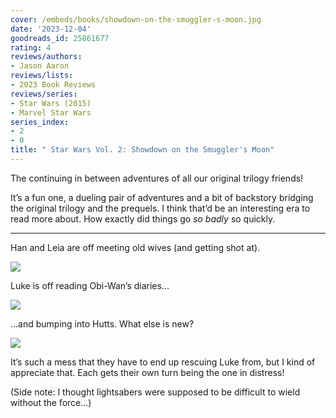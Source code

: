 ```yaml
---
cover: /embeds/books/showdown-on-the-smuggler-s-moon.jpg
date: '2023-12-04'
goodreads_id: 25861677
rating: 4
reviews/authors:
- Jason Aaron
reviews/lists:
- 2023 Book Reviews
reviews/series:
- Star Wars (2015)
- Marvel Star Wars
series_index:
- 2
- 0
title: " Star Wars Vol. 2: Showdown on the Smuggler's Moon"
---
```


The continuing in between adventures of all our original trilogy friends!

It’s a fun one, a dueling pair of adventures and a bit of backstory bridging the original trilogy and the prequels. I think that’d be an interesting era to read more about. How exactly did things go *so badly* so quickly. 

<!--more-->

---



Han and Leia are off meeting old wives (and getting shot at). 

![](/embeds/books/attachments/star-wars-2015-v2-textbundle-c6670e.png)

Luke is off reading Obi-Wan’s diaries…

![](/embeds/books/attachments/star-wars-2015-v2-textbundle-807a6c.png)

…and bumping into Hutts. What else is new?

![](/embeds/books/attachments/star-wars-2015-v2-textbundle-9b4499.png)

It’s such a mess that they have to end up rescuing Luke from, but I kind of appreciate that. Each gets their own turn being the one in distress!

(Side note: I thought lightsabers were supposed to be difficult to wield without the force…)

